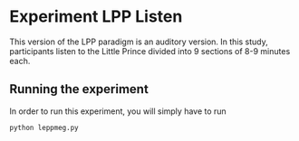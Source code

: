 # Experiment LPP Listen

This version of the LPP paradigm is an auditory version. In this study, participants listen to the Little Prince divided into 9 sections of 8-9 minutes each.

## Running the experiment

In order to run this experiment, you will simply have to run

`python leppmeg.py`
